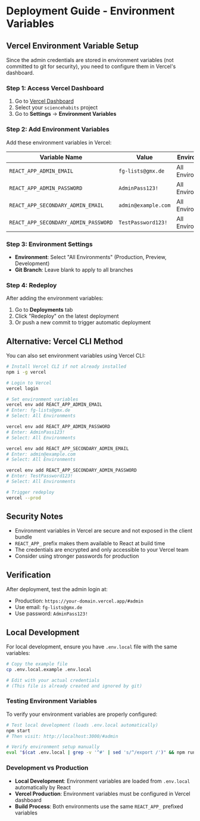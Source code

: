 # Deployment Guide - Environment Variables

## Vercel Environment Variable Setup

Since the admin credentials are stored in environment variables (not committed to git for security), you need to configure them in Vercel's dashboard.

### Step 1: Access Vercel Dashboard
1. Go to [Vercel Dashboard](https://vercel.com/dashboard)
2. Select your `sciencehabits` project
3. Go to **Settings** → **Environment Variables**

### Step 2: Add Environment Variables
Add these environment variables in Vercel:

| Variable Name | Value | Environment |
|---------------|--------|-------------|
| `REACT_APP_ADMIN_EMAIL` | `fg-lists@gmx.de` | All Environments |
| `REACT_APP_ADMIN_PASSWORD` | `AdminPass123!` | All Environments |
| `REACT_APP_SECONDARY_ADMIN_EMAIL` | `admin@example.com` | All Environments |
| `REACT_APP_SECONDARY_ADMIN_PASSWORD` | `TestPassword123!` | All Environments |

### Step 3: Environment Settings
- **Environment**: Select "All Environments" (Production, Preview, Development)
- **Git Branch**: Leave blank to apply to all branches

### Step 4: Redeploy
After adding the environment variables:
1. Go to **Deployments** tab
2. Click "Redeploy" on the latest deployment
3. Or push a new commit to trigger automatic deployment

## Alternative: Vercel CLI Method

You can also set environment variables using Vercel CLI:

```bash
# Install Vercel CLI if not already installed
npm i -g vercel

# Login to Vercel
vercel login

# Set environment variables
vercel env add REACT_APP_ADMIN_EMAIL
# Enter: fg-lists@gmx.de
# Select: All Environments

vercel env add REACT_APP_ADMIN_PASSWORD
# Enter: AdminPass123!
# Select: All Environments

vercel env add REACT_APP_SECONDARY_ADMIN_EMAIL
# Enter: admin@example.com
# Select: All Environments

vercel env add REACT_APP_SECONDARY_ADMIN_PASSWORD
# Enter: TestPassword123!
# Select: All Environments

# Trigger redeploy
vercel --prod
```

## Security Notes

- Environment variables in Vercel are secure and not exposed in the client bundle
- `REACT_APP_` prefix makes them available to React at build time
- The credentials are encrypted and only accessible to your Vercel team
- Consider using stronger passwords for production

## Verification

After deployment, test the admin login at:
- Production: `https://your-domain.vercel.app/#admin`
- Use email: `fg-lists@gmx.de`
- Use password: `AdminPass123!`

## Local Development

For local development, ensure you have `.env.local` file with the same variables:

```bash
# Copy the example file
cp .env.local.example .env.local

# Edit with your actual credentials
# (This file is already created and ignored by git)
```

### Testing Environment Variables

To verify your environment variables are properly configured:

```bash
# Test local development (loads .env.local automatically)
npm start
# Then visit: http://localhost:3000/#admin

# Verify environment setup manually
eval "$(cat .env.local | grep -v '^#' | sed 's/^/export /')" && npm run verify-env
```

### Development vs Production

- **Local Development**: Environment variables are loaded from `.env.local` automatically by React
- **Vercel Production**: Environment variables must be configured in Vercel dashboard
- **Build Process**: Both environments use the same `REACT_APP_` prefixed variables